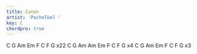 ```yaml
---
title: Canon
artist: 'Pachelbel '
key: C
chordpro: true
---
```


C  G  Am  Em  F  C  F  G  x22
C G Am
Am Em F  C F G  x4
C  G  Am  Em  F  C  F  G  x3
